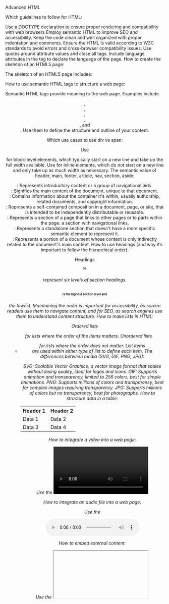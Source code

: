 Advanced HTML

Which guidelines to follow for HTML:

Use a DOCTYPE declaration to ensure proper rendering and compatibility with web browsers
Employ semantic HTML to improve SEO and accessibility.
Keep the code clean and well organized with proper indentation and comments.
Ensure the HTML is valid according to W3C standards to avoid errors and cross-browser compatibility issues.
Use quotes around attribute values and close all tags.
Include language attributes in the <html> tag to declare the language of the page.
How to create the skeleton of an HTML5 page:

The skeleton of an HTML5 page includes:

<!DOCTYPE html>
<html lang="es">
<head>
    <meta charset="UTF-8">
    <meta name="viewport" content="width=device-width, initial-scale=1.0">
    <title>Page Title</title>
</head>
<body>
    <!-- Page content goes here -->
</body>
</html>

How to use semantic HTML tags to structure a web page:

Semantic HTML tags provide meaning to the web page. Examples include <header>, <footer>, <article>, <section>, <nav>, and <aside>. Use them to define the structure and outline of your content.

Which use cases to use div vs span:

Use <div> for block-level elements, which typically start on a new line and take up the full width available.
Use <span> for inline elements, which do not start on a new line and only take up as much width as necessary.
The semantic value of header, main, footer, article, nav, section, aside:

<header>: Represents introductory content or a group of navigational aids.
<main>: Signifies the main content of the document, unique to that document.
<footer>: Contains information about the container it's within, usually authorship, related documents, and copyright information.
<article>: Represents a self-contained composition in a document, page, or site, that is intended to be independently distributable or reusable.
<nav>: Represents a section of a page that links to other pages or to parts within the page: a section with navigational links.
<section>: Represents a standalone section that doesn't have a more specific semantic element to represent it.
<aside>: Represents a portion of a document whose content is only indirectly related to the document's main content.
How to use headings (and why it’s important to follow the hierarchical order):

Headings <h1> to <h6> represent six levels of section headings. <h1> is the highest section level and <h6> the lowest.
Maintaining the order is important for accessibility, as screen readers use them to navigate content, and for SEO, as search engines use them to understand content structure.
How to make lists in HTML:

Ordered lists <ol> for lists where the order of the items matters.
Unordered lists <ul> for lists where the order does not matter.
List items <li> are used within either type of list to define each item.
The differences between media (SVG, GIF, PNG, JPG):

SVG: Scalable Vector Graphics, a vector image format that scales without losing quality, ideal for logos and icons.
GIF: Supports animation and transparency, limited to 256 colors, best for simple animations.
PNG: Supports millions of colors and transparency, best for complex images requiring transparency.
JPG: Supports millions of colors but no transparency, best for photographs.
How to structure data in a table:

<table>
    <tr>
        <th>Header 1</th>
        <th>Header 2</th>
    </tr>
    <tr>
        <td>Data 1</td>
        <td>Data 2</td>
    </tr>
    <tr>
        <td>Data 3</td>
        <td>Data 4</td>
    </tr>
</table>

How to integrate a video into a web page:

Use the <video> tag with the src attribute pointing to your video file.
<video controls>
  <source src="movie.mp4" type="video/mp4">
  Your browser does not support the video tag.
</video>

How to integrate an audio file into a web page:

Use the <audio> tag:

<audio controls>
  <source src="audio.mp3" type="audio/mpeg">
  Your browser does not support the audio tag.
</audio>

How to embed external content:

Use the <iframe> tag to embed external content like a webpage or a YouTube video.
<iframe src="https://www.youtube.com/embed/dQw4w9WgXcQ" title

